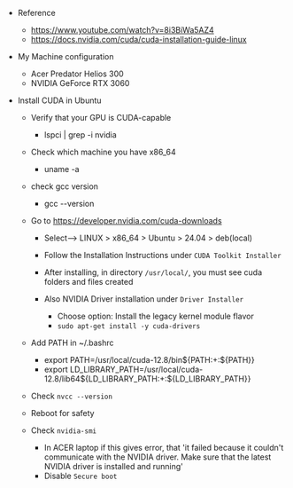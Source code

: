 * Reference
  * https://www.youtube.com/watch?v=8i3BiWa5AZ4
  * https://docs.nvidia.com/cuda/cuda-installation-guide-linux  

* My Machine configuration
  * Acer Predator Helios 300
  * NVIDIA GeForce RTX 3060

* Install CUDA in Ubuntu
  * Verify that your GPU is CUDA-capable
    * lspci | grep -i nvidia
  * Check which machine you have x86_64
    * uname -a
  * check gcc version
    * gcc --version

  * Go to https://developer.nvidia.com/cuda-downloads
    * Select--> LINUX > x86_64 > Ubuntu > 24.04 > deb(local)

    * Follow the Installation Instructions under `CUDA Toolkit Installer`
    * After installing, in directory `/usr/local/`, you must see cuda folders and files created

    * Also NVIDIA Driver installation under `Driver Installer`
      * Choose option: Install the legacy kernel module flavor
      * `sudo apt-get install -y cuda-drivers`

  * Add PATH in ~/.bashrc
    * export PATH=/usr/local/cuda-12.8/bin${PATH:+:${PATH}}
    * export LD_LIBRARY_PATH=/usr/local/cuda-12.8/lib64${LD_LIBRARY_PATH:+:${LD_LIBRARY_PATH}} 

  * Check `nvcc --version`

  * Reboot for safety

  * Check `nvidia-smi`
    * In ACER laptop if this gives error, that 'it failed because it couldn't communicate with the NVIDIA driver. Make sure that the latest NVIDIA driver is installed and running'
    * Disable `Secure boot` 
